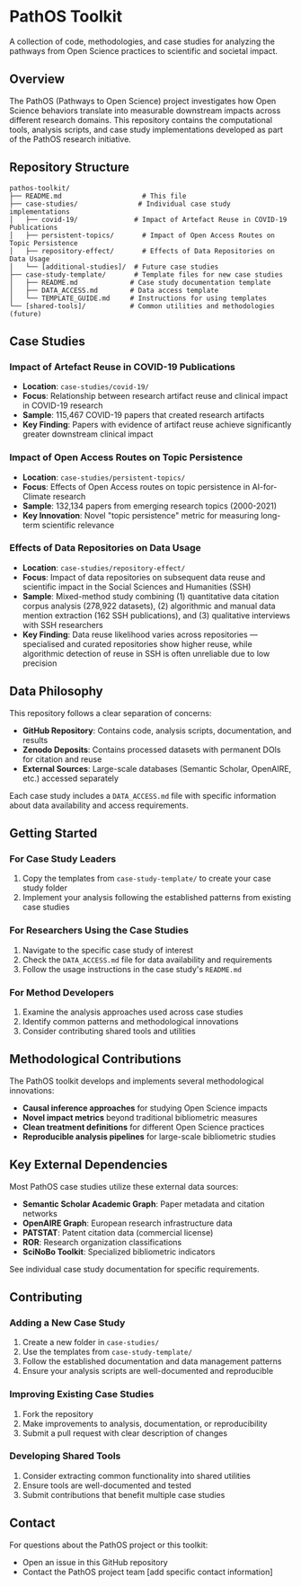 # PathOS Toolkit

A collection of code, methodologies, and case studies for analyzing the pathways from Open Science practices to scientific and societal impact.

## Overview

The PathOS (Pathways to Open Science) project investigates how Open Science behaviors translate into measurable downstream impacts across different research domains. This repository contains the computational tools, analysis scripts, and case study implementations developed as part of the PathOS research initiative.

## Repository Structure

```
pathos-toolkit/
├── README.md                    # This file
├── case-studies/               # Individual case study implementations
│   ├── covid-19/              # Impact of Artefact Reuse in COVID-19 Publications
│   ├── persistent-topics/       # Impact of Open Access Routes on Topic Persistence
│   ├── repository-effect/       # Effects of Data Repositories on Data Usage
│   └── [additional-studies]/  # Future case studies
├── case-study-template/       # Template files for new case studies
│   ├── README.md             # Case study documentation template
│   ├── DATA_ACCESS.md        # Data access template
│   └── TEMPLATE_GUIDE.md     # Instructions for using templates
└── [shared-tools]/           # Common utilities and methodologies (future)
```

## Case Studies

### Impact of Artefact Reuse in COVID-19 Publications
- **Location**: `case-studies/covid-19/`
- **Focus**: Relationship between research artifact reuse and clinical impact in COVID-19 research
- **Sample**: 115,467 COVID-19 papers that created research artifacts
- **Key Finding**: Papers with evidence of artifact reuse achieve significantly greater downstream clinical impact

### Impact of Open Access Routes on Topic Persistence
- **Location**: `case-studies/persistent-topics/`
- **Focus**: Effects of Open Access routes on topic persistence in AI-for-Climate research
- **Sample**: 132,134 papers from emerging research topics (2000-2021)
- **Key Innovation**: Novel "topic persistence" metric for measuring long-term scientific relevance

### Effects of Data Repositories on Data Usage
- **Location**: `case-studies/repository-effect/`
- **Focus**: Impact of data repositories on subsequent data reuse and scientific impact in the Social Sciences and Humanities (SSH)
- **Sample**: Mixed-method study combining (1) quantitative data citation corpus analysis (278,922 datasets), (2) algorithmic and manual data mention extraction (162 SSH publications), and (3) qualitative interviews with SSH researchers
- **Key Finding**: Data reuse likelihood varies across repositories — specialised and curated repositories show higher reuse, while algorithmic detection of reuse in SSH is often unreliable due to low precision

## Data Philosophy

This repository follows a clear separation of concerns:

- **GitHub Repository**: Contains code, analysis scripts, documentation, and results
- **Zenodo Deposits**: Contains processed datasets with permanent DOIs for citation and reuse
- **External Sources**: Large-scale databases (Semantic Scholar, OpenAIRE, etc.) accessed separately

Each case study includes a `DATA_ACCESS.md` file with specific information about data availability and access requirements.

## Getting Started

### For Case Study Leaders
1. Copy the templates from `case-study-template/` to create your case study folder
2. Implement your analysis following the established patterns from existing case studies

### For Researchers Using the Case Studies
1. Navigate to the specific case study of interest
2. Check the `DATA_ACCESS.md` file for data availability and requirements
3. Follow the usage instructions in the case study's `README.md`

### For Method Developers
1. Examine the analysis approaches used across case studies
2. Identify common patterns and methodological innovations
3. Consider contributing shared tools and utilities

## Methodological Contributions

The PathOS toolkit develops and implements several methodological innovations:

- **Causal inference approaches** for studying Open Science impacts
- **Novel impact metrics** beyond traditional bibliometric measures
- **Clean treatment definitions** for different Open Science practices
- **Reproducible analysis pipelines** for large-scale bibliometric studies

## Key External Dependencies

Most PathOS case studies utilize these external data sources:

- **Semantic Scholar Academic Graph**: Paper metadata and citation networks
- **OpenAIRE Graph**: European research infrastructure data
- **PATSTAT**: Patent citation data (commercial license)
- **ROR**: Research organization classifications
- **SciNoBo Toolkit**: Specialized bibliometric indicators

See individual case study documentation for specific requirements.

## Contributing

### Adding a New Case Study
1. Create a new folder in `case-studies/`
2. Use the templates from `case-study-template/`
3. Follow the established documentation and data management patterns
4. Ensure your analysis scripts are well-documented and reproducible

### Improving Existing Case Studies
1. Fork the repository
2. Make improvements to analysis, documentation, or reproducibility
3. Submit a pull request with clear description of changes

### Developing Shared Tools
1. Consider extracting common functionality into shared utilities
2. Ensure tools are well-documented and tested
3. Submit contributions that benefit multiple case studies

## Contact

For questions about the PathOS project or this toolkit:
- Open an issue in this GitHub repository
- Contact the PathOS project team [add specific contact information]
